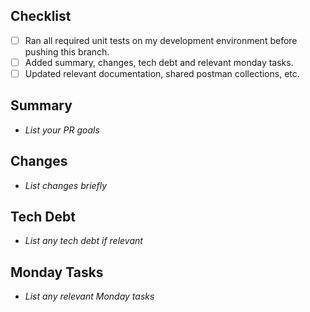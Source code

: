 ## Checklist
- [ ] Ran all required unit tests on my development environment before pushing this branch.
- [ ] Added summary, changes, tech debt and relevant monday tasks.
- [ ] Updated relevant documentation, shared postman collections, etc.

## Summary
- _List your PR goals_

## Changes
- _List changes briefly_

## Tech Debt
- _List any tech debt if relevant_

## Monday Tasks
- _List any relevant Monday tasks_
